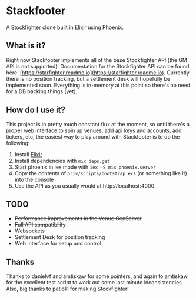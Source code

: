 # Stackfooter

A [Stockfighter](https://www.stockfighter.io) clone built in Elixir using Phoenix.

## What is it?

Right now Stackfooter implements all of the base Stockfighter API (the GM API is not supported).
Documentation for the Stockfighter API can be found here: [https://starfighter.readme.io](https://starfighter.readme.io).
Currently there is no position tracking, but a settlement desk will hopefully be implemented soon.
Everything is in-memory at this point so there's no need for a DB backing things (yet).

## How do I use it?

This project is in pretty much constant flux at the moment, so until there's a proper web interface
to spin up venues, add api keys and accounts, add tickers, etc, the easiest way to play around
with Stackfooter is to do the following:

  1. Install [Elixir](https://www.elixir-lang.org)
  2. Install dependencies with `mix deps.get`
  3. Start phoenix in iex mode with `iex -S mix phoenix.server`
  4. Copy the contents of `priv/scripts/bootstrap.exs` (or something like it) into the console
  5. Use the API as you usually would at http://localhost:4000

## TODO

  * ~~Performance improvements in the Venue GenServer~~
  * ~~Full API compatibility~~
  * Websockets
  * Settlement Desk for position tracking
  * Web interface for setup and control

## Thanks

Thanks to danielvf and amtiskaw for some pointers, and again to amtiskaw for the excellent
test script to work out some last minute inconsistencies. Also, big thanks to patio11 for
making Stockfighter!
